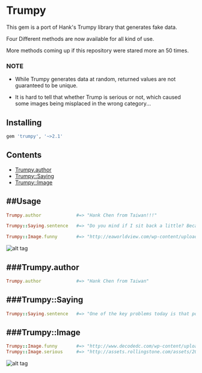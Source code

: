 # Trumpy
 This gem is a port of Hank's Trumpy library that generates fake data.
 
 Four Different methods are now available for all kind of use.
 
 More methods coming up if this repository were stared more an 50 times.
 
### NOTE

* While Trumpy generates data at random, returned values are not guaranteed to be unique.

* It is hard to tell that whether Trump is serious or not, which caused some images being misplaced in the wrong category...

Installing
----------
```bash
gem 'trumpy', '~>2.1'
```

Contents
--------
- [Trumpy.author](#trumpyauthor)
- [Trumpy::Saying](#trumpysaying)
- [Trumpy::Image](#trumpyimage)

##Usage
--------
 ```ruby
Trumpy.author             #=> "Hank Chen from Taiwan!!!" 

Trumpy::Saying.sentence   #=> "Do you mind if I sit back a little? Because your breath is very bad."

Trumpy::Image.funny       #=> "http://eaworldview.com/wp-content/uploads/2016/05/TRUMP-FIGHTING-POSE-e1463585249994-680x365_c.jpg",
```
![alt tag](https://cloud.githubusercontent.com/assets/17296898/16185868/bc07a12e-367b-11e6-8f7e-121e14957b65.jpg)

###Trumpy.author
--------
```ruby
Trumpy.author             #=> "Hank Chen from Taiwan"
```

###Trumpy::Saying
--------
```ruby
Trumpy::Saying.sentence   #=> "One of the key problems today is that politics is such a disgrace, good people don't go into government."
```

###Trumpy::Image
--------
```ruby
Trumpy::Image.funny       #=> "http://www.decodedc.com/wp-content/uploads/2015/11/HappyTrump.jpg"
Trumpy::Image.serious     #=> "http://assets.rollingstone.com/assets/2015/article/trump-seriously-20150909/208261/medium_rect/1441301078/720x405-R1244_FEA_Trump_A_SML.jpg"
```
![alt tag](https://cloud.githubusercontent.com/assets/17296898/16185869/bfb88be4-367b-11e6-92ba-bad0e559cd78.jpg)




